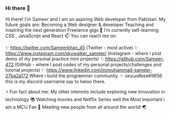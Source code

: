 
### Hi there 👋


Hi there! I'm Sameer and I am an aspiring Web developer from Pakistan.
My future goals are:
Becoming a Web designer & developer
Teaching and inspiring the next generation
Freelance gigs
🌱 I’m currently self-learning CSS , JavaScript and React 
📫 You can reach me on:

✨ https://twitter.com/Sameerkhan_45 (Twitter - most active)
✨ https://www.instagram.com/skywalker_sameer/ (Instagram - where I post demo of my personal practice mini projects)
✨ https://github.com/Sameer-472 (GitHub - where I post codes of my personal projects/challenges and tutorial projects)
✨ https://www.linkedin.com/in/muhammad-sameer-27ba2a172 Where i build the programmer community.
✨ sкүωαℓкεя#9656  this is my discord username say to heloo there.

⚡ Fun fact about me:
My other interests include exploring new innovation in technology 📚
Watching movies and Netflix Series well the Most important i am a MCU Fan 🎥 
Meeting new people from all around the world! 🌏


